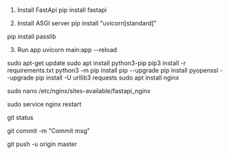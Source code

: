 
1. Install FastApi
pip install fastapi

2. Install ASGI server
pip install "uvicorn[standard]"

pip install passlib


3. Run app
uvicorn main:app --reload

sudo apt-get update
sudo apt install python3-pip
pip3 install -r requirements.txt
python3 -m pip install pip --upgrade
pip install pyopenssl --upgrade
pip install -U urllib3 requests
sudo apt install nginx

sudo nano /etc/nginx/sites-available/fastapi_nginx

sudo service nginx restart


git status

git commit -m "Commit msg"

git push -u origin master

